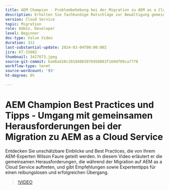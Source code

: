 ```yaml
---
title: AEM Champion - Problembehebung bei der Migration zu AEM as a Cloud Service
description: Erhalten Sie fachkundige Ratschläge zur Bewältigung gemeinsamer Herausforderungen bei der Migration von AEM Champion Wilson Faure auf AEM as a Cloud Service.
version: Cloud Service
topic: Migration
role: Admin, Developer
level: Beginner
doc-type: Value Video
duration: 312
last-substantial-update: 2024-03-04T00:00:00Z
jira: KT-15082
thumbnail: 3427673.jpeg
source-git-commit: ba46ad10c20184083076950883f169df09ca7778
workflow-type: tm+mt
source-wordcount: '93'
ht-degree: 0%

---
```



# AEM Champion Best Practices und Tipps - Umgang mit gemeinsamen Herausforderungen bei der Migration zu AEM as a Cloud Service

Entdecken Sie unschätzbare Einblicke und Best Practices, die von Ihrem AEM-Experten Wilson Faure geteilt werden. In diesem Video erläutert er die gemeinsamen Herausforderungen, die während der Migration auf AEM as a Cloud Service auftreten, und gibt Empfehlungen sowie Expertentipps für einen reibungslosen und erfolgreichen Übergang.

>[!VIDEO](https://video.tv.adobe.com/v/3427673/?learn=on)

